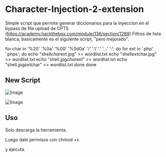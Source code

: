 # Character-Injection-2-extension

Simple script que permite generar diccionarios para la inyeccion en el bypass de file upload de CPTS (https://academy.hackthebox.com/module/136/section/1289) Filtros de lista blanca, basicamente es el siguiente script, "pero mejorado".

for char in '%20' '%0a' '%00' '%0d0a' '/' '.\\' '.' '…' ':'; do
    for ext in '.php' '.phps'; do
        echo "shell$char$ext.jpg" >> wordlist.txt
        echo "shell$ext$char.jpg" >> wordlist.txt
        echo "shell.jpg$char$ext" >> wordlist.txt
        echo "shell.jpg$ext$char" >> wordlist.txt
    done
done

## New Script

![Image](https://github.com/user-attachments/assets/6a20b497-4376-48d6-8098-01127ec288ba)

![Image](https://github.com/user-attachments/assets/b6f50a57-28a5-4407-980e-22c6c51df185)

## Uso

Solo descarga la herramienta.

Luego dale permisos con chmod +x

y ejecuta.
